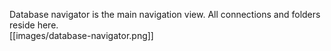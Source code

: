 Database navigator is the main navigation view. All connections and folders reside here.  
[[images/database-navigator.png]]